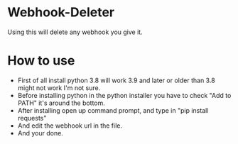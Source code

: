 # Webhook-Deleter
Using this will delete any webhook you give it.

# How to use
* First of all install python 3.8 will work 3.9 and later or older than 3.8 might not work I'm not sure.
* Before installing python in the python installer you have to check "Add to PATH" it's around the bottom.
* After installing open up command prompt, and type in "pip install requests"
* And edit the webhook url in the file.
* And your done.
